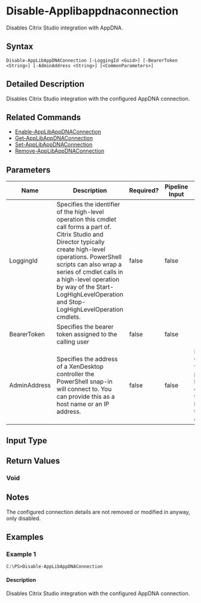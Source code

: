 ﻿
# Disable-Applibappdnaconnection
Disables Citrix Studio integration with AppDNA.
## Syntax
```
Disable-AppLibAppDNAConnection [-LoggingId <Guid>] [-BearerToken <String>] [-AdminAddress <String>] [<CommonParameters>]
```
## Detailed Description
Disables Citrix Studio integration with the configured AppDNA connection.


## Related Commands

* [Enable-AppLibAppDNAConnection](../Enable-AppLibAppDNAConnection/)
* [Get-AppLibAppDNAConnection](../Get-AppLibAppDNAConnection/)
* [Set-AppLibAppDNAConnection](../Set-AppLibAppDNAConnection/)
* [Remove-AppLibAppDNAConnection](../Remove-AppLibAppDNAConnection/)
## Parameters
| Name   | Description | Required? | Pipeline Input | Default Value |
| --- | --- | --- | --- | --- |
| LoggingId | Specifies the identifier of the high-level operation this cmdlet call forms a part of. Citrix Studio and Director typically create high-level operations. PowerShell scripts can also wrap a series of cmdlet calls in a high-level operation by way of the Start-LogHighLevelOperation and Stop-LogHighLevelOperation cmdlets. | false | false |  |
| BearerToken | Specifies the bearer token assigned to the calling user | false | false |  |
| AdminAddress | Specifies the address of a XenDesktop controller the PowerShell snap-in will connect to. You can provide this as a host name or an IP address. | false | false | Localhost. Once a value is provided by any cmdlet, this value becomes the default. |

## Input Type

### 

## Return Values

### Void

## Notes
The configured connection details are not removed or modified in anyway, only disabled.
## Examples

### Example 1
```
C:\PS>Disable-AppLibAppDNAConnection
```
#### Description
Disables Citrix Studio integration with the configured AppDNA connection.
